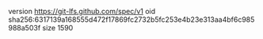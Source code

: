 version https://git-lfs.github.com/spec/v1
oid sha256:6317139a168555d472f17869fc2732b5fc253e4b23e313aa4bf6c985988a503f
size 1590
